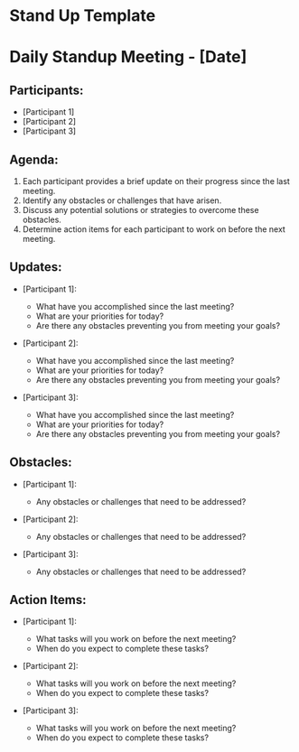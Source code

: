# Stand Up Template

# Daily Standup Meeting - [Date]

## Participants:
- [Participant 1]
- [Participant 2]
- [Participant 3]

## Agenda:
1. Each participant provides a brief update on their progress since the last meeting.
2. Identify any obstacles or challenges that have arisen.
3. Discuss any potential solutions or strategies to overcome these obstacles.
4. Determine action items for each participant to work on before the next meeting.

## Updates:
- [Participant 1]:
    - What have you accomplished since the last meeting?
    - What are your priorities for today?
    - Are there any obstacles preventing you from meeting your goals?

- [Participant 2]:
    - What have you accomplished since the last meeting?
    - What are your priorities for today?
    - Are there any obstacles preventing you from meeting your goals?

- [Participant 3]:
    - What have you accomplished since the last meeting?
    - What are your priorities for today?
    - Are there any obstacles preventing you from meeting your goals?

## Obstacles:
- [Participant 1]:
    - Any obstacles or challenges that need to be addressed?

- [Participant 2]:
    - Any obstacles or challenges that need to be addressed?

- [Participant 3]:
    - Any obstacles or challenges that need to be addressed?

## Action Items:
- [Participant 1]:
    - What tasks will you work on before the next meeting?
    - When do you expect to complete these tasks?

- [Participant 2]:
    - What tasks will you work on before the next meeting?
    - When do you expect to complete these tasks?

- [Participant 3]:
    - What tasks will you work on before the next meeting?
    - When do you expect to complete these tasks?
